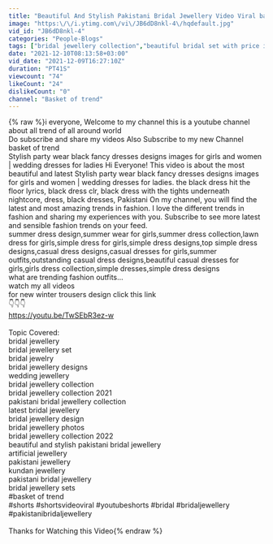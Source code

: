 ```yaml
---
title: "Beautiful And Stylish Pakistani Bridal Jewellery Video Viral basket of trend#short"
image: "https:\/\/i.ytimg.com\/vi\/JB6dD8nkl-4\/hqdefault.jpg"
vid_id: "JB6dD8nkl-4"
categories: "People-Blogs"
tags: ["bridal jewellery collection","beautiful bridal set with price in pakistan","stone work bridal set"]
date: "2021-12-10T08:13:58+03:00"
vid_date: "2021-12-09T16:27:10Z"
duration: "PT41S"
viewcount: "74"
likeCount: "24"
dislikeCount: "0"
channel: "Basket of trend"
---
```

{% raw %}i everyone, Welcome to my channel this is a youtube channel about all trend of all around world<br /> Do subscribe and share my videos Also Subscribe to my new Channel basket of trend<br />Stylish party wear black fancy dresses designs images for girls and women | wedding dresses for ladies Hi Everyone! This video is about the most beautiful and latest Stylish party wear black fancy dresses designs images for girls and women | wedding dresses for ladies. the black dress hit the floor lyrics, black dress clr, black dress with the tights underneath nightcore, dress, black dresses, Pakistani On my channel, you will find the latest and most amazing trends in fashion. I love the different trends in fashion and sharing my experiences with you. Subscribe to see more latest and sensible fashion trends on your feed.<br />summer dress design,summer wear for girls,summer dress collection,lawn dress for girls,simple dress for girls,simple dress designs,top simple dress designs,casual dress designs,casual dresses for girls,summer outfits,outstanding casual dress designs,beautiful casual dresses for girls,girls dress collection,simple dresses,simple dress designs<br />what are trending fashion outfits...<br />watch my all videos<br />for new winter trousers design click this link<br />👇👇👇<br /><a rel="nofollow" target="blank" href="https://youtu.be/TwSEbR3ez-w">https://youtu.be/TwSEbR3ez-w</a><br /><br />Topic Covered:<br />bridal jewellery<br />bridal jewellery set<br />bridal jewelry<br />bridal jewellery designs<br />wedding jewellery<br />bridal jewellery collection<br />bridal jewellery collection 2021<br />pakistani bridal jewellery collection<br />latest bridal jewellery<br />bridal jewellery design<br />bridal jewellery photos<br />bridal jewellery collection 2022<br />beautiful and stylish pakistani bridal jewellery<br />artificial jewellery<br />pakistani jewellery<br />kundan jewellery<br />pakistani bridal jewellery<br />bridal jewellery sets<br />#basket of trend<br />#shorts #shortsvideoviral #youtubeshorts #bridal #bridaljewellery #pakistanibridaljewellery<br /><br />Thanks for Watching this Video{% endraw %}
